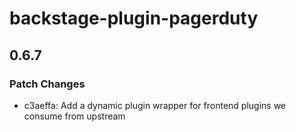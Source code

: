 # backstage-plugin-pagerduty

## 0.6.7

### Patch Changes

- c3aeffa: Add a dynamic plugin wrapper for frontend plugins we consume from upstream
